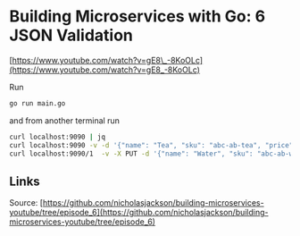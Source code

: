 # Building Microservices with Go: 6 JSON Validation

[https://www.youtube.com/watch?v=gE8\_-8KoOLc](https://www.youtube.com/watch?v=gE8_-8KoOLc)

Run

```bash
go run main.go
```

and from another terminal run

```bash
curl localhost:9090 | jq
curl localhost:9090 -v -d '{"name": "Tea", "sku": "abc-ab-tea", "price": 1.0}'
curl localhost:9090/1  -v -X PUT -d '{"name": "Water", "sku": "abc-ab-water", "price": 2.0}'
```

## Links

Source: [https://github.com/nicholasjackson/building-microservices-youtube/tree/episode_6](https://github.com/nicholasjackson/building-microservices-youtube/tree/episode_6)
